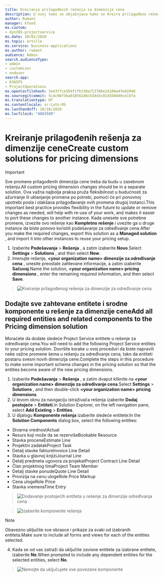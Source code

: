 ```yaml
---
title: Kreiranje prilagođenih rešenja za dimenzije cene
description: U ovoj temi se objašnjava kako se kreira prilagođeno rešenje prilikom kreiranja prilagođenih dimenzija cene.
author: Rumant
manager: kfend
ms.custom:
- dyn365-projectservice
ms.date: 10/01/2020
ms.topic: article
ms.service: business-applications
ms.author: rumant
audience: Admin
search.audienceType:
- admin
- customizer
- enduser
search.app:
- D365PS
- ProjectOperations
ms.openlocfilehash: 3e437fce5b9f1fb330a713788e24100a4fe02948
ms.sourcegitcommit: 5c4c9bf3ba018562d6cb3443c01d550489c415fa
ms.translationtype: HT
ms.contentlocale: sr-Latn-RS
ms.lasthandoff: 10/16/2020
ms.locfileid: "4083589"
---
```

# <a name="create-custom-solutions-for-pricing-dimensions"></a><span data-ttu-id="d38a9-103">Kreiranje prilagođenih rešenja za dimenzije cene</span><span class="sxs-lookup"><span data-stu-id="d38a9-103">Create custom solutions for pricing dimensions</span></span>

> [!IMPORTANT]
> <span data-ttu-id="d38a9-104">Sve promene prilagođenih dimenzija cene treba da budu u zasebnom rešenju.</span><span class="sxs-lookup"><span data-stu-id="d38a9-104">All custom pricing dimension changes should be in a separate solution.</span></span> <span data-ttu-id="d38a9-105">Ova važna najbolja praksa pruža fleksibilnost u budućnosti za ažuriranje ili uklanjanje promena po potrebi, pomoći će pri ponovnoj upotrebi posla i olakšava prilagođavanje ovih promena drugoj instanci.</span><span class="sxs-lookup"><span data-stu-id="d38a9-105">This important best practice provides flexibility in the future to update or remove changes as needed, will help with re-use of your work, and makes it easier to port these changes to another instance.</span></span> <span data-ttu-id="d38a9-106">Kada unesete sve potrebne promene, izvezite ovo rešenje kao **Kompletno rešenje** i uvezite ga u druge instance da biste ponovo koristili podešavanje za određivanje cena.</span><span class="sxs-lookup"><span data-stu-id="d38a9-106">After you make the required changes, export this solution as a **Managed solution** , and import it into other instances to reuse your pricing setup.</span></span>

1. <span data-ttu-id="d38a9-107">Izaberite **Podešavanja** > **Rešenja** , a zatim izaberite **Novo**.</span><span class="sxs-lookup"><span data-stu-id="d38a9-107">Select **Settings** > **Solutions** , and then select **New**.</span></span> 
2. <span data-ttu-id="d38a9-108">Imenujte rešenje, **\<your organization name> dimenzije za određivanje cena** , unesite preostale zahtevane informacije, a zatim izaberite **Sačuvaj**.</span><span class="sxs-lookup"><span data-stu-id="d38a9-108">Name the solution, **\<your organization name> pricing dimensions** , enter the remaining required information, and then select **Save**.</span></span>

> ![Kreiranje prilagođenog rešenja za dimenzije za određivanje cena](media/Creation-of-custom-pricing-dimension-solution.PNG)
  
## <a name="add-all-required-entities-and-related-components-to-the-pricing-dimension-solution"></a><span data-ttu-id="d38a9-110">Dodajte sve zahtevane entitete i srodne komponente u rešenje za dimenzije cene</span><span class="sxs-lookup"><span data-stu-id="d38a9-110">Add all required entities and related components to the Pricing dimension solution</span></span>
<span data-ttu-id="d38a9-111">Moraćete da dodate sledeće Project Service entitete u rešenje za određivanje cena.</span><span class="sxs-lookup"><span data-stu-id="d38a9-111">You will need to add the following Project Service entities to your pricing solution.</span></span> <span data-ttu-id="d38a9-112">Dovršite korake u ovoj proceduri da biste napravili neke važne promene šema u rešenju za određivanje cena, tako da entiteti postanu svesni novih dimenzija cene.</span><span class="sxs-lookup"><span data-stu-id="d38a9-112">Complete the steps in this procedure to make some important schema changes in the pricing solution so that the entities become aware of the new pricing dimensions.</span></span>

1. <span data-ttu-id="d38a9-113">Izaberite **Podešavanja** > **Rešenja** , a zatim dvaput kliknite na **\<your organization name> dimenzije za određivanje cena**.</span><span class="sxs-lookup"><span data-stu-id="d38a9-113">Select **Settings** > **Solutions** , and then double-click **\<your organization name> pricing dimensions**.</span></span> 
2. <span data-ttu-id="d38a9-114">U levom oknu za navigaciju istraživača rešenja izaberite **Dodaj postojeće** > **Entiteti**.</span><span class="sxs-lookup"><span data-stu-id="d38a9-114">In Solution Explorer, on the left navigation pane, select **Add Existing** > **Entities**.</span></span>
3. <span data-ttu-id="d38a9-115">U dijalogu **Komponente rešenja** izaberite sledeće entitete:</span><span class="sxs-lookup"><span data-stu-id="d38a9-115">In the **Solution Components** dialog box, select the following entities:</span></span>

- <span data-ttu-id="d38a9-116">Stvarna vrednost</span><span class="sxs-lookup"><span data-stu-id="d38a9-116">Actual</span></span>
- <span data-ttu-id="d38a9-117">Resurs koji može da se rezerviše</span><span class="sxs-lookup"><span data-stu-id="d38a9-117">Bookable Resource</span></span>
- <span data-ttu-id="d38a9-118">Stavka procene</span><span class="sxs-lookup"><span data-stu-id="d38a9-118">Estimate Line</span></span>
- <span data-ttu-id="d38a9-119">Projektni zadatak</span><span class="sxs-lookup"><span data-stu-id="d38a9-119">Project Task</span></span>
- <span data-ttu-id="d38a9-120">Detalj stavke fakture</span><span class="sxs-lookup"><span data-stu-id="d38a9-120">Invoice Line Detail</span></span>
- <span data-ttu-id="d38a9-121">Stavka u glavnoj knjizi</span><span class="sxs-lookup"><span data-stu-id="d38a9-121">Journal Line</span></span>
- <span data-ttu-id="d38a9-122">Detalj predmeta ugovora za projekat</span><span class="sxs-lookup"><span data-stu-id="d38a9-122">Project Contract Line Detail</span></span>
- <span data-ttu-id="d38a9-123">Član projektnog tima</span><span class="sxs-lookup"><span data-stu-id="d38a9-123">Project Team Member</span></span>
- <span data-ttu-id="d38a9-124">Detalj stavke ponude</span><span class="sxs-lookup"><span data-stu-id="d38a9-124">Quote Line Detail</span></span>
- <span data-ttu-id="d38a9-125">Provizija na cenu uloge</span><span class="sxs-lookup"><span data-stu-id="d38a9-125">Role Price Markup</span></span>
- <span data-ttu-id="d38a9-126">Cena uloge</span><span class="sxs-lookup"><span data-stu-id="d38a9-126">Role Price</span></span> 
- <span data-ttu-id="d38a9-127">Stavka vremena</span><span class="sxs-lookup"><span data-stu-id="d38a9-127">Time Entry</span></span> 

> ![Dodavanje postojećih entiteta u rešenje za dimenzije određivanja cena](media/Existing-entities-to-PD-solution.png)

> ![Izaberite komponente rešenja](media/Dimension-Components.png)

> [!NOTE]
> <span data-ttu-id="d38a9-130">Obavezno uključite sve obrasce i prikaze za svaki od izabranih entiteta.</span><span class="sxs-lookup"><span data-stu-id="d38a9-130">Make sure to include all forms and views for each of the entities selected.</span></span>

4. <span data-ttu-id="d38a9-131">Kada se od vas zatraži da uključite zavisne entitete za izabrane entitete, izaberite **Ne**.</span><span class="sxs-lookup"><span data-stu-id="d38a9-131">When prompted to include any dependent entities for the selected entities, select **No**.</span></span>

> ![Nemojte da uključujete sve povezane komponente](media/Do-not-include-required.png)


